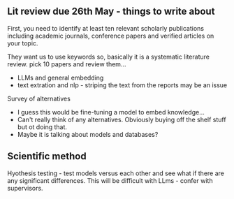 
## Lit review due 26th May - things to write about

First, you need to identify at least ten relevant scholarly publications including academic journals, conference papers and verified articles on your topic.

They want us to use keywords so, basically it is a systematic literature review. pick 10 papers and review them...

- LLMs and general embedding
- text extration and nlp - striping the text from the reports may be an issue

Survey of alternatives
- I guess this would be fine-tuning a model to embed knowledge...
- Can't really think of any alternatives. Obviously buying off the shelf stuff but ot doing that.
- Maybe it is talking about models and databases?

## Scientific method

Hyothesis testing - test models versus each other and see what if there are any significant differences. This will be difficult with LLms - confer with supervisors.

